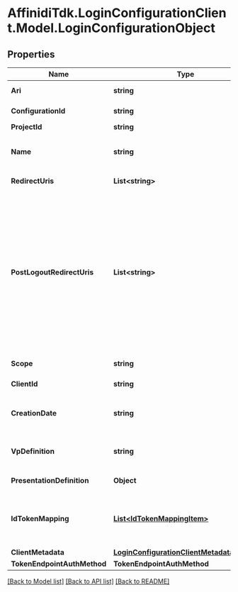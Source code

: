 # AffinidiTdk.LoginConfigurationClient.Model.LoginConfigurationObject

## Properties

Name | Type | Description | Notes
------------ | ------------- | ------------- | -------------
**Ari** | **string** | Configuration ari | 
**ConfigurationId** | **string** | Configuration id | [optional] 
**ProjectId** | **string** | Project id | 
**Name** | **string** | User defined login configuration name | 
**RedirectUris** | **List&lt;string&gt;** | OAuth 2.0 Redirect URIs | [optional] 
**PostLogoutRedirectUris** | **List&lt;string&gt;** | Post Logout Redirect URIs, Used to redirect the user&#39;s browser to a specified URL after the logout process is complete. Must match the domain, port, scheme of at least one of the registered redirect URIs | [optional] 
**Scope** | **string** | OAuth 2.0 Client Scope | [optional] 
**ClientId** | **string** | OAuth 2.0 Client ID | [optional] 
**CreationDate** | **string** | OAuth 2.0 Client Creation Date | 
**VpDefinition** | **string** | VP definition in JSON stringify format | [optional] 
**PresentationDefinition** | **Object** | Presentation Definition | [optional] 
**IdTokenMapping** | [**List&lt;IdTokenMappingItem&gt;**](IdTokenMappingItem.md) | Fields name/path mapping between the vp_token and the id_token | 
**ClientMetadata** | [**LoginConfigurationClientMetadataOutput**](LoginConfigurationClientMetadataOutput.md) |  | 
**TokenEndpointAuthMethod** | **TokenEndpointAuthMethod** |  | 

[[Back to Model list]](../README.md#documentation-for-models) [[Back to API list]](../README.md#documentation-for-api-endpoints) [[Back to README]](../README.md)

